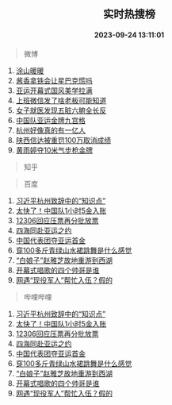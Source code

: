 <div align="center"><h2>实时热搜榜</h2><h4>2023-09-24 13:11:01</h4></div>

> 微博  

1. [涂山暖暖](https://s.weibo.com/weibo?q=%23%E6%B6%82%E5%B1%B1%E6%9A%96%E6%9A%96%23&t=31&band_rank=1&Refer=top)<br />
2. [酱香拿铁会让星巴克慌吗](https://s.weibo.com/weibo?q=%23%E9%85%B1%E9%A6%99%E6%8B%BF%E9%93%81%E4%BC%9A%E8%AE%A9%E6%98%9F%E5%B7%B4%E5%85%8B%E6%85%8C%E5%90%97%23&t=31&band_rank=2&Refer=top)<br />
3. [亚运开幕式国风美学拉满](https://s.weibo.com/weibo?q=%23%E4%BA%9A%E8%BF%90%E5%BC%80%E5%B9%95%E5%BC%8F%E5%9B%BD%E9%A3%8E%E7%BE%8E%E5%AD%A6%E6%8B%89%E6%BB%A1%23&t=31&band_rank=3&Refer=top)<br />
4. [上班微信发了啥老板可能知道](https://s.weibo.com/weibo?q=%E4%B8%8A%E7%8F%AD%E5%BE%AE%E4%BF%A1%E5%8F%91%E4%BA%86%E5%95%A5%E8%80%81%E6%9D%BF%E5%8F%AF%E8%83%BD%E7%9F%A5%E9%81%93&t=31&band_rank=4&Refer=top)<br />
5. [女子就医发现五脏六腑全长反](https://s.weibo.com/weibo?q=%23%E5%A5%B3%E5%AD%90%E5%B0%B1%E5%8C%BB%E5%8F%91%E7%8E%B0%E4%BA%94%E8%84%8F%E5%85%AD%E8%85%91%E5%85%A8%E9%95%BF%E5%8F%8D%23&t=31&band_rank=5&Refer=top)<br />
6. [中国队亚运金牌九宫格](https://s.weibo.com/weibo?q=%23%E4%B8%AD%E5%9B%BD%E9%98%9F%E4%BA%9A%E8%BF%90%E9%87%91%E7%89%8C%E4%B9%9D%E5%AE%AB%E6%A0%BC%23&t=31&band_rank=6&Refer=top)<br />
7. [杭州好像真的有一亿人](https://s.weibo.com/weibo?q=%23%E6%9D%AD%E5%B7%9E%E5%A5%BD%E5%83%8F%E7%9C%9F%E7%9A%84%E6%9C%89%E4%B8%80%E4%BA%BF%E4%BA%BA%23&t=31&band_rank=7&Refer=top)<br />
8. [陕西信达被重罚100万取消成绩](https://s.weibo.com/weibo?q=%23%E9%99%95%E8%A5%BF%E4%BF%A1%E8%BE%BE%E8%A2%AB%E9%87%8D%E7%BD%9A100%E4%B8%87%E5%8F%96%E6%B6%88%E6%88%90%E7%BB%A9%23&t=31&band_rank=8&Refer=top)<br />
9. [黄雨婷夺10米气步枪金牌](https://s.weibo.com/weibo?q=%23%E9%BB%84%E9%9B%A8%E5%A9%B7%E5%A4%BA10%E7%B1%B3%E6%B0%94%E6%AD%A5%E6%9E%AA%E9%87%91%E7%89%8C%23&t=31&band_rank=9&Refer=top)<br />

> 知乎  


> 百度  

1. [习近平杭州致辞中的“知识点”](https://www.baidu.com/s?wd=%E4%B9%A0%E8%BF%91%E5%B9%B3%E6%9D%AD%E5%B7%9E%E8%87%B4%E8%BE%9E%E4%B8%AD%E7%9A%84%E2%80%9C%E7%9F%A5%E8%AF%86%E7%82%B9%E2%80%9D&sa=fyb_news&rsv_dl=fyb_news)<br />
2. [太快了！中国队1小时5金入账](https://www.baidu.com/s?wd=%E5%A4%AA%E5%BF%AB%E4%BA%86%EF%BC%81%E4%B8%AD%E5%9B%BD%E9%98%9F1%E5%B0%8F%E6%97%B65%E9%87%91%E5%85%A5%E8%B4%A6&sa=fyb_news&rsv_dl=fyb_news)<br />
3. [12306回应压票再分批放票](https://www.baidu.com/s?wd=12306%E5%9B%9E%E5%BA%94%E5%8E%8B%E7%A5%A8%E5%86%8D%E5%88%86%E6%89%B9%E6%94%BE%E7%A5%A8&sa=fyb_news&rsv_dl=fyb_news)<br />
4. [四海同赴亚运之约](https://www.baidu.com/s?wd=%E5%9B%9B%E6%B5%B7%E5%90%8C%E8%B5%B4%E4%BA%9A%E8%BF%90%E4%B9%8B%E7%BA%A6&sa=fyb_news&rsv_dl=fyb_news)<br />
5. [中国代表团夺亚运首金](https://www.baidu.com/s?wd=%E4%B8%AD%E5%9B%BD%E4%BB%A3%E8%A1%A8%E5%9B%A2%E5%A4%BA%E4%BA%9A%E8%BF%90%E9%A6%96%E9%87%91&sa=fyb_news&rsv_dl=fyb_news)<br />
6. [穿100多斤青绿山水裙跳舞是什么感觉](https://www.baidu.com/s?wd=%E7%A9%BF100%E5%A4%9A%E6%96%A4%E9%9D%92%E7%BB%BF%E5%B1%B1%E6%B0%B4%E8%A3%99%E8%B7%B3%E8%88%9E%E6%98%AF%E4%BB%80%E4%B9%88%E6%84%9F%E8%A7%89&sa=fyb_news&rsv_dl=fyb_news)<br />
7. [“白娘子”赵雅芝故地重游到西湖](https://www.baidu.com/s?wd=%E2%80%9C%E7%99%BD%E5%A8%98%E5%AD%90%E2%80%9D%E8%B5%B5%E9%9B%85%E8%8A%9D%E6%95%85%E5%9C%B0%E9%87%8D%E6%B8%B8%E5%88%B0%E8%A5%BF%E6%B9%96&sa=fyb_news&rsv_dl=fyb_news)<br />
8. [开幕式唱歌的四个帅哥是谁](https://www.baidu.com/s?wd=%E5%BC%80%E5%B9%95%E5%BC%8F%E5%94%B1%E6%AD%8C%E7%9A%84%E5%9B%9B%E4%B8%AA%E5%B8%85%E5%93%A5%E6%98%AF%E8%B0%81&sa=fyb_news&rsv_dl=fyb_news)<br />
9. [网遇“现役军人”帮忙入伍？假的](https://www.baidu.com/s?wd=%E7%BD%91%E9%81%87%E2%80%9C%E7%8E%B0%E5%BD%B9%E5%86%9B%E4%BA%BA%E2%80%9D%E5%B8%AE%E5%BF%99%E5%85%A5%E4%BC%8D%EF%BC%9F%E5%81%87%E7%9A%84&sa=fyb_news&rsv_dl=fyb_news)<br />

> 哔哩哔哩  

1. [习近平杭州致辞中的“知识点”](https://www.baidu.com/s?wd=%E4%B9%A0%E8%BF%91%E5%B9%B3%E6%9D%AD%E5%B7%9E%E8%87%B4%E8%BE%9E%E4%B8%AD%E7%9A%84%E2%80%9C%E7%9F%A5%E8%AF%86%E7%82%B9%E2%80%9D&sa=fyb_news&rsv_dl=fyb_news)<br />
2. [太快了！中国队1小时5金入账](https://www.baidu.com/s?wd=%E5%A4%AA%E5%BF%AB%E4%BA%86%EF%BC%81%E4%B8%AD%E5%9B%BD%E9%98%9F1%E5%B0%8F%E6%97%B65%E9%87%91%E5%85%A5%E8%B4%A6&sa=fyb_news&rsv_dl=fyb_news)<br />
3. [12306回应压票再分批放票](https://www.baidu.com/s?wd=12306%E5%9B%9E%E5%BA%94%E5%8E%8B%E7%A5%A8%E5%86%8D%E5%88%86%E6%89%B9%E6%94%BE%E7%A5%A8&sa=fyb_news&rsv_dl=fyb_news)<br />
4. [四海同赴亚运之约](https://www.baidu.com/s?wd=%E5%9B%9B%E6%B5%B7%E5%90%8C%E8%B5%B4%E4%BA%9A%E8%BF%90%E4%B9%8B%E7%BA%A6&sa=fyb_news&rsv_dl=fyb_news)<br />
5. [中国代表团夺亚运首金](https://www.baidu.com/s?wd=%E4%B8%AD%E5%9B%BD%E4%BB%A3%E8%A1%A8%E5%9B%A2%E5%A4%BA%E4%BA%9A%E8%BF%90%E9%A6%96%E9%87%91&sa=fyb_news&rsv_dl=fyb_news)<br />
6. [穿100多斤青绿山水裙跳舞是什么感觉](https://www.baidu.com/s?wd=%E7%A9%BF100%E5%A4%9A%E6%96%A4%E9%9D%92%E7%BB%BF%E5%B1%B1%E6%B0%B4%E8%A3%99%E8%B7%B3%E8%88%9E%E6%98%AF%E4%BB%80%E4%B9%88%E6%84%9F%E8%A7%89&sa=fyb_news&rsv_dl=fyb_news)<br />
7. [“白娘子”赵雅芝故地重游到西湖](https://www.baidu.com/s?wd=%E2%80%9C%E7%99%BD%E5%A8%98%E5%AD%90%E2%80%9D%E8%B5%B5%E9%9B%85%E8%8A%9D%E6%95%85%E5%9C%B0%E9%87%8D%E6%B8%B8%E5%88%B0%E8%A5%BF%E6%B9%96&sa=fyb_news&rsv_dl=fyb_news)<br />
8. [开幕式唱歌的四个帅哥是谁](https://www.baidu.com/s?wd=%E5%BC%80%E5%B9%95%E5%BC%8F%E5%94%B1%E6%AD%8C%E7%9A%84%E5%9B%9B%E4%B8%AA%E5%B8%85%E5%93%A5%E6%98%AF%E8%B0%81&sa=fyb_news&rsv_dl=fyb_news)<br />
9. [网遇“现役军人”帮忙入伍？假的](https://www.baidu.com/s?wd=%E7%BD%91%E9%81%87%E2%80%9C%E7%8E%B0%E5%BD%B9%E5%86%9B%E4%BA%BA%E2%80%9D%E5%B8%AE%E5%BF%99%E5%85%A5%E4%BC%8D%EF%BC%9F%E5%81%87%E7%9A%84&sa=fyb_news&rsv_dl=fyb_news)<br />
